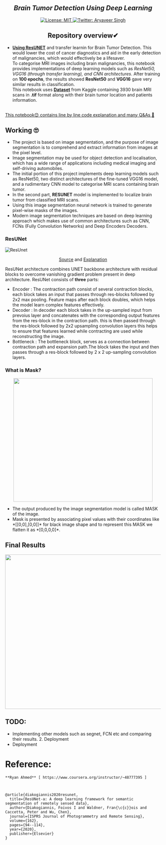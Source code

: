<h2 align="center"><i>Brain Tumor Detection Using Deep Learning</i></h2>
<p align="center">

  <a href="https://github.com/Aryavir07/Detecting-Brain-Tumor-Using-Deep-Learning/blob/main/LICENSE">
    <img alt="License: MIT" src="https://img.shields.io/badge/license-MIT-yellow.svg" target="_blank" />
  </a>
  <a href="https://twitter.com/aryaveersingh07">
    <img alt="Twitter: Aryaveer Singh" src="https://img.shields.io/twitter/follow/AryaveerSingh.svg?style=social" target="_blank" />
  </a>
</p>

<h2 align="center">Repository overview✔</h2>

- <a href="https://arxiv.org/abs/1904.00592" target="_blank"><strong>Using ResUNET</strong></a> and transfer learnin for Brain Tumor Detection. This would lower the cost of cancer diagnostics and aid in the early detection of malignancies, which would effectively be a lifesaver. <br>To categorise MRI images including brain malignancies, this notebook provides implementations of deep learning models such as *ResNet50, VGG16 (through transfer learning), and CNN architectures*. After training on **100 epochs**, the results showed **ResNet50** and **VGG16** gave very similar results in classification. <br>This notebook uses <a href="https://www.kaggle.com/mateuszbuda/lgg-mri-segmentation" target="_blank"><strong>Dataset</strong></a> from Kaggle containing 3930 brain MRI scans in **.tif** format along with their brain tumor location and patients information.
<br>
<u>This notebook😊 contains line by line code explanation and many Q&As 🙌</u>

##

## Working 🙄
- The project is based on image segmentation, and the purpose of image segmentation is to comprehend and extract information from images at the pixel level.
- Image segmentation may be used for object detection and localisation, which has a wide range of applications including medical imaging and self-driving automobiles.
- The initial portion of this project implements deep learning models such as ResNet50, two distinct architectures of the fine-tuned VGG16 model, and a rudimentary CNN model to categorise MRI scans containing brain tumor.
- In the second part, **RESUNET** model is implemented to localize brain tumor from classified MRI scans.
- Using this image segmentation neural network is trained to generate pixel-wise masks of the images.
- Modern image segmentation techniques are based on deep learning approach which makes use of common architectures such as CNN, FCNs (Fully Convolution Networks) and Deep Encoders Decoders.


### ResUNet
![ResUnet](https://user-images.githubusercontent.com/42632417/110745770-cac0be80-8261-11eb-87d3-894861b11a4c.png)

<p align="center">
  <a href="https://www.researchgate.net/figure/Illustration-of-the-proposed-Res-Unet-architecture-as-the-generator_fig2_327748708" target="_blank">Source</a> 
  and <a href="https://idiotdeveloper.com/what-is-resunet/" target="_blank">Explanation</a>
</p>

ResUNet architecture combines UNET backbone architecture with residual blocks to overcome vanishing gradient problem present in deep architecture.
ResUNet consists of **three** parts:

<ul>
  <li>Encoder : The contraction path consist of several contraction blocks, each block takes an input that passes through res-blocks followed by 2x2 max pooling. Feature maps after each block doubles, which helps the model learn complex features effectively.</li>
  <li>Decoder : In decoder each block takes in the up-sampled input from prevoius layer and concatenates with the corresponding output features from the res-block in the contraction path. this is then passed through the res-block followed by 2x2 upsampling convolution layers this helps to ensure that features learned while contracting are used while reconstructing the image.</li>
  <li>Bottleneck : The bottleneck block, serves as a connection between contraction path and expansion path.The block takes the input and then passes through
a res-block followed by 2 x 2 up-sampling convolution layers.</li>
</ul>

### What is Mask?
<p align="center">
  <img src="https://user-images.githubusercontent.com/42632417/110747969-1e80d700-8265-11eb-9139-a7d7d6063d6b.png" height = 400 width = 450></img>
</p>
<ul>
  <li>The output produced by the image segmentation model is called MASK of the image.</li>
  <li>Mask is presented by associating pixel values with their coordinates like *[[0,0],[0,0]]* for black image shape and to represent this MASK we flatten it as *[0,0,0,0]*.</li>
</ul>

## Final Results

<p align = "center">
  <img src = "https://user-images.githubusercontent.com/42632417/110748369-9fd86980-8265-11eb-8308-6639fc6fc63e.png" height = 500 width = 800 > </img>
</p>

## TODO:
- Implementing other models such as segnet, FCN etc and comparing their results. 2. Deployment
- Deployment

# Reference:
```
**Ryan Ahmed** [ https://www.coursera.org/instructor/~48777395 ]



@article{diakogiannis2020resunet,
  title={ResUNet-a: A deep learning framework for semantic segmentation of remotely sensed data},
  author={Diakogiannis, Foivos I and Waldner, Fran{\c{c}}ois and Caccetta, Peter and Wu, Chen},
  journal={ISPRS Journal of Photogrammetry and Remote Sensing},
  volume={162},
  pages={94--114},
  year={2020},
  publisher={Elsevier}
}
```


